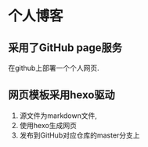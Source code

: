 # 个人博客
## 采用了GitHub page服务

在github上部署一个个人网页.

## 网页模板采用hexo驱动

1. 源文件为markdown文件, 
2. 使用hexo生成网页
3. 发布到GitHub对应仓库的master分支上
